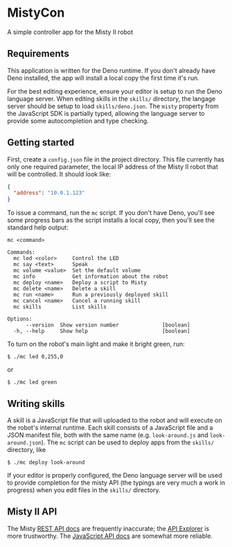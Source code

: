 # MistyCon

A simple controller app for the Misty II robot

## Requirements

This application is written for the Deno runtime. If you don't already have Deno
installed, the app will install a local copy the first time it's run.

For the best editing experience, ensure your editor is setup to run the Deno
language server. When editing skills in the `skills/` directory, the langage
server should be setup to load `skills/deno.json`. The `misty` property from the
JavaScript SDK is partially typed, allowing the language server to provide
some autocompletion and type checking.

## Getting started

First, create a `config.json` file in the project directory. This file currently
has only one required parameter, the local IP address of the Misty II robot that
will be controlled. It should look like:

```json
{
  "address": "10.0.1.123"
}
```

To issue a command, run the `mc` script. If you don't have Deno, you'll see some
progress bars as the script installs a local copy, then you'll see the standard
help output:

```
mc <command>

Commands:
  mc led <color>     Control the LED
  mc say <text>      Speak
  mc volume <value>  Set the default volume
  mc info            Get information about the robot
  mc deploy <name>   Deploy a script to Misty
  mc delete <name>   Delete a skill
  mc run <name>      Run a previously deployed skill
  mc cancel <name>   Cancel a running skill
  mc skills          List skills

Options:
      --version  Show version number              [boolean]
  -h, --help     Show help                        [boolean]
```

To turn on the robot's main light and make it bright green, run:

```
$ ./mc led 0,255,0
```

or

```
$ ./mc led green
```

## Writing skills

A skill is a JavaScript file that will uploaded to the robot and will execute on
the robot's internal runtime. Each skill consists of a JavaScript file and a
JSON manifest file, both with the same name (e.g. `look-around.js` and
`look-around.json`). The `mc` script can be used to deploy apps from the
`skills/` directory, like

```
$ ./mc deploy look-around
```

If your editor is properly configured, the Deno language server will be used to
provide completion for the misty API (the typings are very much a work in progress)
when you edit files in the `skills/` directory.

## Misty II API

The Misty
[REST API docs](https://docs.mistyrobotics.com/misty-ii/rest-api/overview/) are
frequently inaccurate; the
[API Explorer](http://sdk.mistyrobotics.com/api-explorer/index.html) is more
trustworthy. The
[JavaScript API docs](https://docs.mistyrobotics.com/misty-ii/javascript-sdk/api-reference/)
are somewhat more reliable.
